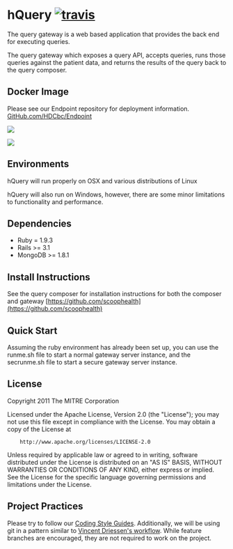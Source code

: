 hQuery [![travis](https://secure.travis-ci.org/scoophealth/query-gateway.png?branch=master)](http://travis-ci.org/scoophealth/query-gateway)
=========

The query gateway is a web based application that provides the back end for executing queries. 

The query gateway which exposes a query API, accepts queries, runs those queries against the patient data,
and returns the results of the query back to the query composer.

Docker Image
------------
Please see our Endpoint repository for deployment information.  [GitHub.com/HDCbc/Endpoint](https://github.com/HDCbc/endpoint)

[![](https://images.microbadger.com/badges/version/hdcbc/gateway.svg)](https://microbadger.com/images/hdcbc/gateway)

[![](https://images.microbadger.com/badges/image/hdcbc/gateway.svg)](https://microbadger.com/images/hdcbc/gateway)

Environments
------------
hQuery will run properly on OSX and various distributions of Linux

hQuery will also run on Windows, however, there are some minor limitations to functionality and performance.

Dependencies
------------
* Ruby = 1.9.3
* Rails >= 3.1
* MongoDB >= 1.8.1

Install Instructions
--------------------

See the query composer for installation instructions for both the composer and gateway
  [https://github.com/scoophealth](https://github.com/scoophealth)

Quick Start
-----------

Assuming the ruby environment has already been set up, you can use the runme.sh file to start a normal gateway server instance, and the secrunme.sh file to start a secure gateway server instance.

License
-------

Copyright 2011 The MITRE Corporation

Licensed under the Apache License, Version 2.0 (the "License");
you may not use this file except in compliance with the License.
You may obtain a copy of the License at

		http://www.apache.org/licenses/LICENSE-2.0

Unless required by applicable law or agreed to in writing, software
distributed under the License is distributed on an "AS IS" BASIS,
WITHOUT WARRANTIES OR CONDITIONS OF ANY KIND, either express or implied.
See the License for the specific language governing permissions and
limitations under the License.

Project Practices
-----------------

Please try to follow our [Coding Style Guides](http://github.com/eedrummer/styleguide). Additionally, we will be using git in a pattern similar to [Vincent Driessen's workflow](http://nvie.com/posts/a-successful-git-branching-model/). While feature branches are encouraged, they are not required to work on the project.
